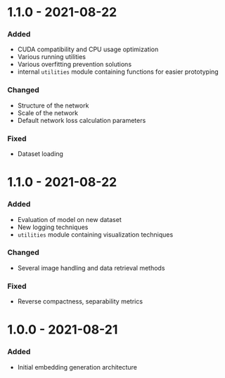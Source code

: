 # 1.1.0 - 2021-08-22
### Added
- CUDA compatibility and CPU usage optimization
- Various running utilities
- Various overfitting prevention solutions
- internal `utilities` module containing functions for easier prototyping

### Changed
- Structure of the network
- Scale of the network
- Default network loss calculation parameters

### Fixed
- Dataset loading

# 1.1.0 - 2021-08-22
### Added
- Evaluation of model on new dataset
- New logging techniques
- `utilities` module containing visualization techniques

### Changed
- Several image handling and data retrieval methods

### Fixed
- Reverse compactness, separability metrics

# 1.0.0 - 2021-08-21
### Added
- Initial embedding generation architecture
